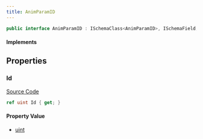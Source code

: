 ```yaml
---
title: AnimParamID
---
```


```csharp
public interface AnimParamID : ISchemaClass<AnimParamID>, ISchemaField, ISchemaClass, INativeHandle
```

#### Implements

## Properties

### Id

[Source Code](https://github.com/swiftly-solution/swiftlys2/blob/main/managed/src/SwiftlyS2.Generated/Schemas/Interfaces/AnimParamID.cs#L17)

```csharp
ref uint Id { get; }
```

#### Property Value

- [uint](https://learn.microsoft.com/dotnet/api/system.uint32)

